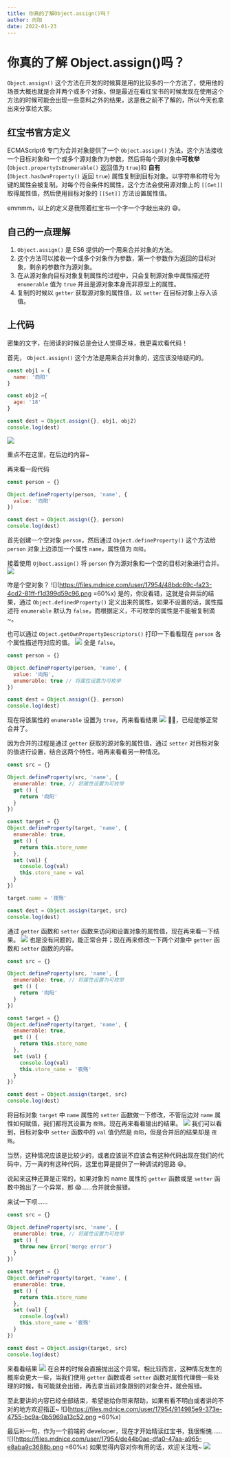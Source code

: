 ```yaml
---
title: 你真的了解Object.assign()吗？
author: 向阳
date: 2022-01-23
---
```


# 你真的了解 Object.assign()吗？

`Object.assign()` 这个方法在开发的时候算是用的比较多的一个方法了，使用他的场景大概也就是合并两个或多个对象。但是最近在看红宝书的时候发现在使用这个方法的时候可能会出现一些意料之外的结果，这是我之前不了解的，所以今天也拿出来分享给大家。

## 红宝书官方定义

ECMAScript6 专门为合并对象提供了一个 `Object.assign()` 方法。这个方法接收一个目标对象和一个或多个源对象作为参数，然后将每个源对象中**可枚举**(`Object.propertyIsEnumerable()` 返回值为 `true`)和 **自有** (`Object.hasOwnProperty()` 返回 `true`) 属性复制到目标对象。以字符串和符号为键的属性会被复制。对每个符合条件的属性，这个方法会使用源对象上的 `[[Get]]` 取得属性值，然后使用目标对象的 `[[Set]]` 方法设置属性值。

emmmm，以上的定义是我照着红宝书一个字一个字敲出来的 😅。

## 自己的一点理解

1. `Object.assign()` 是 ES6 提供的一个用来合并对象的方法。
2. 这个方法可以接收一个或多个对象作为参数，第一个参数作为返回的目标对象，剩余的参数作为源对象。
3. 在从源对象向目标对象复制属性的过程中，只会复制源对象中属性描述符 `enumerable` 值为 `true` 并且是源对象本身而非原型上的属性。
4. 复制的时候以 `getter` 获取源对象的属性值，以 `setter` 在目标对象上存入该值。

## 上代码

密集的文字，在阅读的时候总是会让人觉得乏味，我更喜欢看代码！

首先， `Object.assign()` 这个方法是用来合并对象的，这应该没啥疑问的。

```JavaScript
const obj1 = {
  name: '向阳'
}

const obj2 ={
  age: '18'
}

const dest = Object.assign({}, obj1, obj2)
console.log(dest)
```

![](https://files.mdnice.com/user/17954/4f097e11-3955-4386-bd9a-d70734b895d3.png)

重点不在这里，在后边的内容~

再来看一段代码

```JavaScript
const person = {}

Object.defineProperty(person, 'name', {
  value: '向阳'
})

const dest = Object.assign({}, person)
console.log(dest)
```

首先创建一个空对象 `person`，然后通过 `Object.defineProperty()` 这个方法给 `person` 对象上边添加一个属性 `name`，属性值为 `向阳`。

接着使用 `Ojbect.assign()` 将 `person` 作为源对象和一个空的目标对象进行合并。
![](https://files.mdnice.com/user/17954/0c762212-8271-41f4-8f38-7de40687a054.png)

咋是个空对象？
![](https://files.mdnice.com/user/17954/48bdc69c-fa23-4cd2-81ff-f1d399d59c96.png =60%x)
是的，你没看错，这就是合并后的结果，通过 `Object.definedProperty()` 定义出来的属性，如果不设置的话，属性描述符 `enumerable` 默认为 `false`，而根据定义，不可枚举的属性是不能被复制滴~。

也可以通过 `Object.getOwnPropertyDescriptors()` 打印一下看看现在 `person` 各个属性描述符对应的值。
![](https://files.mdnice.com/user/17954/36586cdf-c52e-44c0-8155-58fc7f3e54a7.png)
全是 `false`。

```JavaScript
const person = {}

Object.defineProperty(person, 'name', {
  value: '向阳',
  enumerable: true // 将属性设置为可枚举
})

const dest = Object.assign({}, person)
console.log(dest)
```

现在将该属性的 `enumerable` 设置为 `true`，再来看看结果
![](https://files.mdnice.com/user/17954/76fcfcc3-892d-4a48-b732-fe7ae620d2b4.png)
✌🏻，已经能够正常合并了。

因为合并的过程是通过 `getter` 获取的源对象的属性值，通过 `setter` 对目标对象的值进行设置，结合这两个特性，咱再来看看另一种情况。

```JavaScript
const src = {}

Object.defineProperty(src, 'name', {
  enumerable: true, // 将属性设置为可枚举
  get () {
    return '向阳'
  }
})

const target = {}
Object.defineProperty(target, 'name', {
  enumerable: true,
  get () {
    return this.store_name
  },
  set (val) {
    console.log(val)
    this.store_name = val
  }
})

target.name = '夜殇'

const dest = Object.assign(target, src)
console.log(dest)
```

通过 `getter` 函数和 `setter` 函数来访问和设置对象的属性值，现在再来看一下结果。
![](https://files.mdnice.com/user/17954/0ebf35a0-cc4d-4d30-a5dd-e0f3325edc9d.png)
也是没有问题的，能正常合并；现在再来修改一下两个对象中 `getter` 函数和 `setter` 函数的内容。

```JavaScript
const src = {}

Object.defineProperty(src, 'name', {
  enumerable: true, // 将属性设置为可枚举
  get () {
    return '向阳'
  }
})

const target = {}
Object.defineProperty(target, 'name', {
  enumerable: true,
  get () {
    return this.store_name
  },
  set (val) {
    console.log(val)
    this.store_name = '夜殇'
  }
})

const dest = Object.assign(target, src)
console.log(dest)
```

将目标对象 `target` 中 `name` 属性的 `setter` 函数做一下修改，不管后边对 `name` 属性如何赋值，我们都将其设置为 `夜殇`。现在再来看看输出的结果。
![](https://files.mdnice.com/user/17954/3074fdf4-0d6d-4cf1-8181-17e39bb95533.png)
我们可以看到，目标对象中 `setter` 函数中的 `val` 值仍然是 `向阳`，但是合并后的结果却是 `夜殇`。

当然，这种情况应该是比较少的，或者应该说不应该会有这种代码出现在我们的代码中，万一真的有这种代码，这里也算是提供了一种调试的思路 😄。

说起来这种还算是正常的，如果对象的 name 属性的 `getter` 函数或是 `setter` 函数中抛出了一个异常，那 😱……合并就会报错。

来试一下呗……

```JavaScript
const src = {}

Object.defineProperty(src, 'name', {
  enumerable: true, // 将属性设置为可枚举
  get () {
    throw new Error('merge error')
  }
})

const target = {}
Object.defineProperty(target, 'name', {
  enumerable: true,
  get () {
    return this.store_name
  },
  set (val) {
    console.log(val)
    this.store_name = '夜殇'
  }
})

const dest = Object.assign(target, src)
console.log(dest)
```

来看看结果
![](https://files.mdnice.com/user/17954/da7c9dfb-e257-4f85-910f-d67340d80eac.png)
在合并的时候会直接抛出这个异常。相比较而言，这种情况发生的概率会更大一些，当我们使用 `getter` 函数或者 `setter` 函数对属性代理做一些处理的时候，有可能就会出错，再去拿当前对象跟别的对象合并，就会报错。

至此要讲的内容已经全部结束，希望能给你带来帮助，如果有看不明白或者讲的不对的地方欢迎指正~
![](https://files.mdnice.com/user/17954/914985e9-373e-4755-bc9a-0b5969a13c52.png =60%x)

最后补一句，作为一个前端的 developer，现在才开始精读红宝书，我很惭愧……
![](https://files.mdnice.com/user/17954/de44b0ae-dfa0-47aa-a965-e8aba9c3688b.png =60%x)
如果觉得内容对你有用的话，欢迎关注哦~
![](https://img.soogif.com/5HkHKKxGJ6ZmhQ7c8nLYOE9jfEXDpqp4.gif?scope=mdnice)
